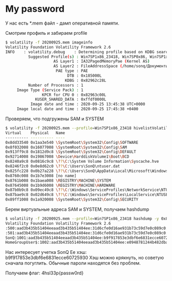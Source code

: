 # My password

У нас есть *.mem файл - дамп оперативной памяти. 

Смотрим профиль и забираем profile

```sh 
$ volatility -f 20200925.mem imageinfo
Volatility Foundation Volatility Framework 2.6
INFO    : volatility.debug    : Determining profile based on KDBG search...
          Suggested Profile(s) : Win7SP1x86_23418, Win7SP0x86, Win7SP1x86_24000, Win7SP1x86
                     AS Layer1 : IA32PagedMemoryPae (Kernel AS)
                     AS Layer2 : FileAddressSpace (/home/sonq/Документы/Tasks/GitHub/Forensics/My password/20200925.mem)
                      PAE type : PAE
                           DTB : 0x185000L
                          KDBG : 0x82962c28L
          Number of Processors : 1
     Image Type (Service Pack) : 1
                KPCR for CPU 0 : 0x82963c00L
             KUSER_SHARED_DATA : 0xffdf0000L
           Image date and time : 2020-09-25 13:45:38 UTC+0000
     Image local date and time : 2020-09-25 17:45:38 +0400
``` 
Проверяем, что подгружены SAM и SYSTEM

```sh
$ volatility -f 20200925.mem --profile=Win7SP1x86_23418 hivelistVolatility Foundation Volatility Framework 2.6
Virtual    Physical   Name
---------- ---------- ----
0x8dd33540 0x1aa3e540 \SystemRoot\System32\Config\SOFTWARE
0x8f032008 0x16077008 \SystemRoot\System32\Config\SAM
0x913ff9c8 0x1812d9c8 \SystemRoot\System32\Config\DEFAULT
0x92714008 0x19867008 \Device\HarddiskVolume1\Boot\BCD
0x8240a9c8 0x0816c9c8 \??\C:\System Volume Information\Syscache.hve
0x8246f2c0 0x0e8d62c0 \??\C:\Users\SonQ\ntuser.dat
0x825fc228 0x0b27a228 \??\C:\Users\SonQ\AppData\Local\Microsoft\Windows\UsrClass.dat
0x8760c008 0x1b7e3008 [no name]
0x8761b008 0x1baea008 \REGISTRY\MACHINE\SYSTEM
0x87645008 0x1b9d6008 \REGISTRY\MACHINE\HARDWARE
0x87b0b9c8 0x09ec49c8 \??\C:\Windows\ServiceProfiles\NetworkService\NTUSER.DAT
0x87bae9c8 0x02d649c8 \??\C:\Windows\ServiceProfiles\LocalService\NTUSER.DAT
0x89ff1008 0x1a920008 \SystemRoot\System32\Config\SECURITY
```
Берем виртуальные адреса SAM и SYSTEM, получаем hashdump

```sh
$ volatility -f 20200925.mem --profile=Win7SP1x86_23418 hashdump -y 0x8761b008 -s 0x8f032008
Volatility Foundation Volatility Framework 2.6
:500:aad3b435b51404eeaad3b435b51404ee:31d6cfe0d16ae931b73c59d7e0c089c0:::
:501:aad3b435b51404eeaad3b435b51404ee:31d6cfe0d16ae931b73c59d7e0c089c0:::
SonQ:1001:aad3b435b51404eeaad3b435b51404ee:b9f917853e3dbf6e6831ecce60725930:::
HomeGroupUser$:1002:aad3b435b51404eeaad3b435b51404ee:e0948781244b482dba5e83d88cf98018:::
```
Нас интересует учетка SonQ
Ее хэш: b9f917853e3dbf6e6831ecce60725930
Хэш можно крякнуть, но советую сначала погуглить. Обычные пароли находятся без проблем.

Получаем флаг: 4hsl33p{passw0rd}
